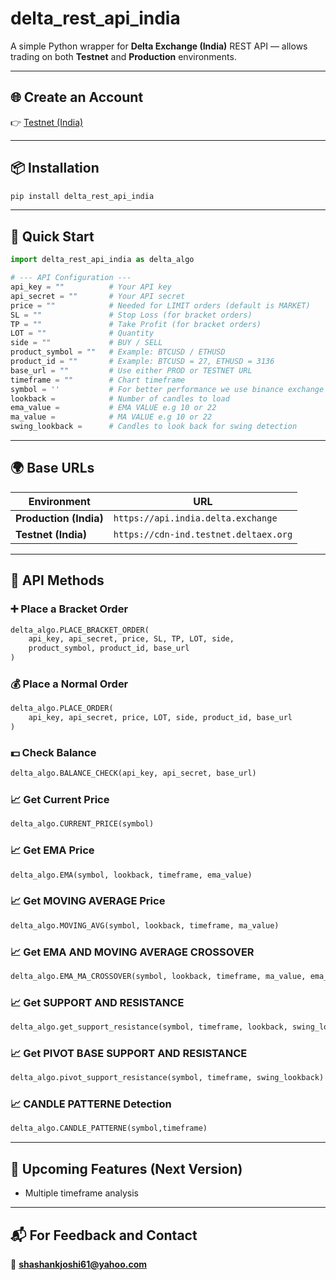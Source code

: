 # delta_rest_api_india

A simple Python wrapper for **Delta Exchange (India)** REST API — allows trading on both **Testnet** and **Production** environments.

---

## 🌐 Create an Account
👉 [Testnet (India)](https://testnet.delta.exchange)

---

## 📦 Installation
```bash
pip install delta_rest_api_india
```

---

## 🚀 Quick Start

```python
import delta_rest_api_india as delta_algo

# --- API Configuration ---
api_key = ""          # Your API key
api_secret = ""       # Your API secret
price = ""            # Needed for LIMIT orders (default is MARKET)
SL = ""               # Stop Loss (for bracket orders)
TP = ""               # Take Profit (for bracket orders)
LOT = ""              # Quantity
side = ""             # BUY / SELL
product_symbol = ""   # Example: BTCUSD / ETHUSD
product_id = ""       # Example: BTCUSD = 27, ETHUSD = 3136
base_url = ""         # Use either PROD or TESTNET URL
timeframe = ""        # Chart timeframe
symbol = ''           # For better performance we use binance exchange so please use symbol with UPPER CASE Like e.g FOR ETH ETH/USDT and BTC BTC/USDT 
lookback =            # Number of candles to load   
ema_value =           # EMA VALUE e.g 10 or 22 
ma_value =            # MA VALUE e.g 10 or 22 
swing_lookback =      # Candles to look back for swing detection
```

---

## 🌍 Base URLs

| Environment | URL |
|--------------|-----|
| **Production (India)** | `https://api.india.delta.exchange` |
| **Testnet (India)** | `https://cdn-ind.testnet.deltaex.org` |

---

## 🧩 API Methods

### ➕ Place a Bracket Order
```python
delta_algo.PLACE_BRACKET_ORDER(
    api_key, api_secret, price, SL, TP, LOT, side,
    product_symbol, product_id, base_url
)
```

### 💰 Place a Normal Order
```python
delta_algo.PLACE_ORDER(
    api_key, api_secret, price, LOT, side, product_id, base_url
)
```

### 💵 Check Balance
```python
delta_algo.BALANCE_CHECK(api_key, api_secret, base_url)
```

### 📈 Get Current Price
```python
delta_algo.CURRENT_PRICE(symbol)
```
### 📈 Get EMA Price
```python
delta_algo.EMA(symbol, lookback, timeframe, ema_value)
```
### 📈 Get MOVING AVERAGE Price
```python
delta_algo.MOVING_AVG(symbol, lookback, timeframe, ma_value)
```
### 📈 Get EMA AND MOVING AVERAGE CROSSOVER
```python
delta_algo.EMA_MA_CROSSOVER(symbol, lookback, timeframe, ma_value, ema_value)
```

### 📈 Get SUPPORT AND RESISTANCE 
```python
delta_algo.get_support_resistance(symbol, timeframe, lookback, swing_lookback)
```
### 📈 Get PIVOT BASE SUPPORT AND RESISTANCE 
```python
delta_algo.pivot_support_resistance(symbol, timeframe, swing_lookback)

```
### 📈 CANDLE PATTERNE Detection
```python
delta_algo.CANDLE_PATTERNE(symbol,timeframe)

```
---

## 🧠 Upcoming Features (Next Version)
-  Multiple timeframe analysis 

---

## 📬 For Feedback and Contact 
📧 **shashankjoshi61@yahoo.com**
